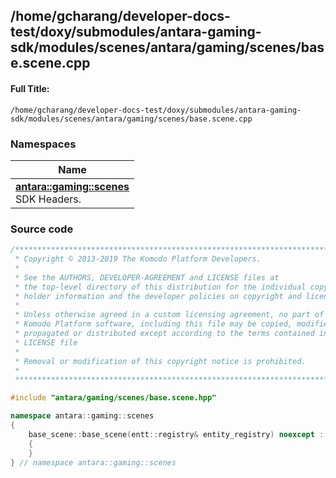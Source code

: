 

## /home/gcharang/developer-docs-test/doxy/submodules/antara-gaming-sdk/modules/scenes/antara/gaming/scenes/base.scene.cpp

#### Full Title:
```
/home/gcharang/developer-docs-test/doxy/submodules/antara-gaming-sdk/modules/scenes/antara/gaming/scenes/base.scene.cpp
```







### Namespaces

| Name           |
| -------------- |
| **[antara::gaming::scenes](Namespaces/namespaceantara_1_1gaming_1_1scenes.md)** <br>SDK Headers.  |
















### Source code

```cpp
/******************************************************************************
 * Copyright © 2013-2019 The Komodo Platform Developers.                      *
 *                                                                            *
 * See the AUTHORS, DEVELOPER-AGREEMENT and LICENSE files at                  *
 * the top-level directory of this distribution for the individual copyright  *
 * holder information and the developer policies on copyright and licensing.  *
 *                                                                            *
 * Unless otherwise agreed in a custom licensing agreement, no part of the    *
 * Komodo Platform software, including this file may be copied, modified,     *
 * propagated or distributed except according to the terms contained in the   *
 * LICENSE file                                                               *
 *                                                                            *
 * Removal or modification of this copyright notice is prohibited.            *
 *                                                                            *
 ******************************************************************************/

#include "antara/gaming/scenes/base.scene.hpp"

namespace antara::gaming::scenes
{
    base_scene::base_scene(entt::registry& entity_registry) noexcept : entity_registry_(entity_registry), dispatcher_(entity_registry_.ctx<entt::dispatcher>())
    {
    }
} // namespace antara::gaming::scenes
```




